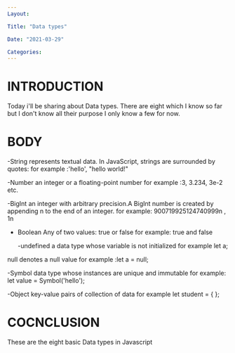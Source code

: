 ```yaml
---
Layout:

Title: "Data types"

Date: "2021-03-29"

Categories:
---
```


# INTRODUCTION

Today i'll be sharing about Data types. There are eight which I know so far but I don't know all their purpose I only know a few for now.

# BODY

-String
represents textual data. In JavaScript, strings are surrounded by quotes:
for example :'hello', "hello world!"

-Number
an integer or a floating-point number
for example :3, 3.234, 3e-2 etc.

-BigInt
an integer with arbitrary precision.A BigInt number is created by appending n to the end of an integer.
for example: 900719925124740999n , 1n

- Boolean
  Any of two values: true or false
  for example: true and false

  -undefined
  a data type whose variable is not initialized
  for example let a;

null
denotes a null value
for example :let a = null;

-Symbol
data type whose instances are unique and immutable
for example: let value = Symbol('hello');

-Object
key-value pairs of collection of data
for example let student = { };

# COCNCLUSION

These are the eight basic Data types in Javascript
